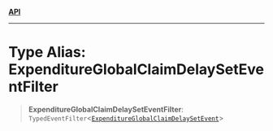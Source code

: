 [**API**](../../../README.md)

***

# Type Alias: ExpenditureGlobalClaimDelaySetEventFilter

> **ExpenditureGlobalClaimDelaySetEventFilter**: `TypedEventFilter`\<[`ExpenditureGlobalClaimDelaySetEvent`](ExpenditureGlobalClaimDelaySetEvent.md)\>
